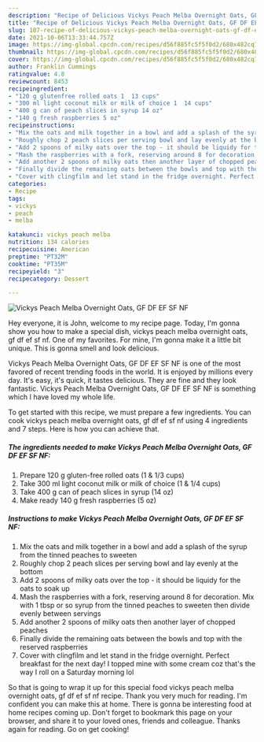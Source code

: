 ```yaml
---
description: "Recipe of Delicious Vickys Peach Melba Overnight Oats, GF DF EF SF NF"
title: "Recipe of Delicious Vickys Peach Melba Overnight Oats, GF DF EF SF NF"
slug: 107-recipe-of-delicious-vickys-peach-melba-overnight-oats-gf-df-ef-sf-nf
date: 2021-10-06T13:33:44.757Z
image: https://img-global.cpcdn.com/recipes/d56f885fc5f5f0d2/680x482cq70/vickys-peach-melba-overnight-oats-gf-df-ef-sf-nf-recipe-main-photo.jpg
thumbnail: https://img-global.cpcdn.com/recipes/d56f885fc5f5f0d2/680x482cq70/vickys-peach-melba-overnight-oats-gf-df-ef-sf-nf-recipe-main-photo.jpg
cover: https://img-global.cpcdn.com/recipes/d56f885fc5f5f0d2/680x482cq70/vickys-peach-melba-overnight-oats-gf-df-ef-sf-nf-recipe-main-photo.jpg
author: Franklin Cummings
ratingvalue: 4.8
reviewcount: 8453
recipeingredient:
- "120 g glutenfree rolled oats 1  13 cups"
- "300 ml light coconut milk or milk of choice 1  14 cups"
- "400 g can of peach slices in syrup 14 oz"
- "140 g fresh raspberries 5 oz"
recipeinstructions:
- "Mix the oats and milk together in a bowl and add a splash of the syrup from the tinned peaches to sweeten"
- "Roughly chop 2 peach slices per serving bowl and lay evenly at the bottom"
- "Add 2 spoons of milky oats over the top - it should be liquidy for the oats to soak up"
- "Mash the raspberries with a fork, reserving around 8 for decoration. Mix with 1 tbsp or so syrup from the tinned peaches to sweeten then divide evenly between servings"
- "Add another 2 spoons of milky oats then another layer of chopped peaches"
- "Finally divide the remaining oats between the bowls and top with the reserved raspberries"
- "Cover with clingfilm and let stand in the fridge overnight. Perfect breakfast for the next day! I topped mine with some cream coz that&#39;s the way I roll on a Saturday morning lol"
categories:
- Recipe
tags:
- vickys
- peach
- melba

katakunci: vickys peach melba 
nutrition: 134 calories
recipecuisine: American
preptime: "PT32M"
cooktime: "PT35M"
recipeyield: "3"
recipecategory: Dessert

---
```



![Vickys Peach Melba Overnight Oats, GF DF EF SF NF](https://img-global.cpcdn.com/recipes/d56f885fc5f5f0d2/680x482cq70/vickys-peach-melba-overnight-oats-gf-df-ef-sf-nf-recipe-main-photo.jpg)

Hey everyone, it is John, welcome to my recipe page. Today, I'm gonna show you how to make a special dish, vickys peach melba overnight oats, gf df ef sf nf. One of my favorites. For mine, I'm gonna make it a little bit unique. This is gonna smell and look delicious.



Vickys Peach Melba Overnight Oats, GF DF EF SF NF is one of the most favored of recent trending foods in the world. It is enjoyed by millions every day. It's easy, it's quick, it tastes delicious. They are fine and they look fantastic. Vickys Peach Melba Overnight Oats, GF DF EF SF NF is something which I have loved my whole life.


To get started with this recipe, we must prepare a few ingredients. You can cook vickys peach melba overnight oats, gf df ef sf nf using 4 ingredients and 7 steps. Here is how you can achieve that.

<!--inarticleads1-->

##### The ingredients needed to make Vickys Peach Melba Overnight Oats, GF DF EF SF NF:

1. Prepare 120 g gluten-free rolled oats (1 &amp; 1/3 cups)
1. Take 300 ml light coconut milk or milk of choice (1 &amp; 1/4 cups)
1. Take 400 g can of peach slices in syrup (14 oz)
1. Make ready 140 g fresh raspberries (5 oz)




<!--inarticleads2-->

##### Instructions to make Vickys Peach Melba Overnight Oats, GF DF EF SF NF:

1. Mix the oats and milk together in a bowl and add a splash of the syrup from the tinned peaches to sweeten
1. Roughly chop 2 peach slices per serving bowl and lay evenly at the bottom
1. Add 2 spoons of milky oats over the top - it should be liquidy for the oats to soak up
1. Mash the raspberries with a fork, reserving around 8 for decoration. Mix with 1 tbsp or so syrup from the tinned peaches to sweeten then divide evenly between servings
1. Add another 2 spoons of milky oats then another layer of chopped peaches
1. Finally divide the remaining oats between the bowls and top with the reserved raspberries
1. Cover with clingfilm and let stand in the fridge overnight. Perfect breakfast for the next day! I topped mine with some cream coz that&#39;s the way I roll on a Saturday morning lol




So that is going to wrap it up for this special food vickys peach melba overnight oats, gf df ef sf nf recipe. Thank you very much for reading. I'm confident you can make this at home. There is gonna be interesting food at home recipes coming up. Don't forget to bookmark this page on your browser, and share it to your loved ones, friends and colleague. Thanks again for reading. Go on get cooking!
